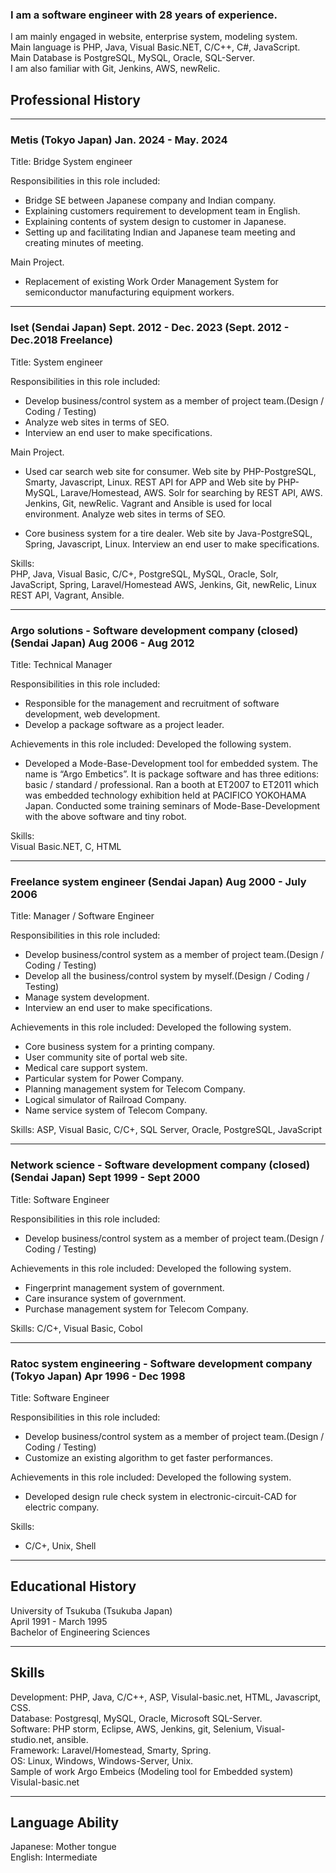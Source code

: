 ### I am a software engineer with 28 years of experience.
I am mainly engaged in website, enterprise system, modeling system.<br>
Main language is PHP, Java, Visual Basic.NET, C/C++, C#, JavaScript.<br>
Main Database is PostgreSQL, MySQL, Oracle, SQL-Server.<br>
I am also familiar with Git, Jenkins, AWS, newRelic.<br>

## Professional History

-----
### Metis (Tokyo Japan) Jan. 2024 - May. 2024
Title: Bridge System engineer

Responsibilities in this role included:
 - Bridge SE between Japanese company and Indian company.
 - Explaining customers requirement to development team in English.
 - Explaining contents of system design to customer in Japanese.
 - Setting up and facilitating Indian and Japanese team meeting and creating minutes of meeting.

Main Project.
 - Replacement of existing Work Order Management System for semiconductor manufacturing equipment workers.

-----
### Iset (Sendai Japan) Sept. 2012 - Dec. 2023  (Sept. 2012 - Dec.2018 Freelance)
Title: System engineer

Responsibilities in this role included:
 - Develop business/control system as a member of project team.(Design / Coding / Testing)
 - Analyze web sites in terms of SEO.
 - Interview an end user to make specifications.

Main Project.
 - Used car search web site for consumer.
Web site by PHP-PostgreSQL, Smarty, Javascript, Linux.
REST API for APP and Web site by PHP-MySQL, Larave/Homestead, AWS.
Solr for searching by REST API, AWS.
Jenkins, Git, newRelic.
Vagrant and Ansible is used for local environment.
Analyze web sites in terms of SEO.

 - Core business system for a tire dealer.
Web site by Java-PostgreSQL, Spring, Javascript, Linux.
Interview an end user to make specifications.

Skills:<br>
PHP, Java, Visual Basic, C/C+, PostgreSQL, MySQL, Oracle, Solr, JavaScript, Spring, Laravel/Homestead
AWS, Jenkins, Git, newRelic, Linux REST API, Vagrant, Ansible.

-----
### Argo solutions - Software development company (closed) (Sendai Japan) Aug 2006 - Aug 2012 
Title: Technical Manager

Responsibilities in this role included:
 - Responsible for the management and recruitment of software development, web development.
 - Develop a package software as a project leader.

Achievements in this role included:
Developed the following system.
 - Developed a Mode-Base-Development tool for embedded system.
The name is “Argo Embetics”.
 It is package software and has three editions: basic / standard / professional.
 Ran a booth at ET2007 to ET2011 which was embedded technology exhibition held at PACIFICO YOKOHAMA Japan.
 Conducted some training seminars of Mode-Base-Development with the above software and tiny robot.

Skills:<br>
Visual Basic.NET, C, HTML

-----
### Freelance system engineer (Sendai Japan) Aug 2000 - July 2006
Title: Manager / Software Engineer<br>

Responsibilities in this role included:
 - Develop business/control system as a member of project team.(Design / Coding / Testing) 
 - Develop all the business/control system by myself.(Design / Coding / Testing)
 - Manage system development.
 - Interview an end user to make specifications.

Achievements in this role included:
Developed the following system.
 - Core business system for a printing company.
 - User community site of portal web site.
 - Medical care support system.
 - Particular system for Power Company.
 - Planning management system for Telecom Company.
 - Logical simulator of Railroad Company.
 - Name service system of Telecom Company.

Skills:
ASP, Visual Basic, C/C+, SQL Server, Oracle, PostgreSQL, JavaScript


-----
### Network science - Software development company (closed) (Sendai Japan) Sept 1999 - Sept 2000    
Title: Software Engineer <br>                    

Responsibilities in this role included:
 - Develop business/control system as a member of project team.(Design / Coding / Testing) 

Achievements in this role included:
Developed the following system.
 - Fingerprint management system of government.
 - Care insurance system of government.
 - Purchase management system for Telecom Company.

Skills:
C/C+, Visual Basic, Cobol

-----
### Ratoc system engineering - Software development company (Tokyo Japan) Apr 1996 - Dec 1998 
Title: Software Engineer<br>

Responsibilities in this role included:
 - Develop business/control system as a member of project team.(Design / Coding / Testing) 
 - Customize an existing algorithm to get faster performances.

Achievements in this role included:
Developed the following system.
 - Developed design rule check system in electronic-circuit-CAD for electric company.

Skills:
 - C/C+, Unix, Shell

-----
## Educational History
University of Tsukuba (Tsukuba Japan)<br>
April 1991 - March 1995     <br>
Bachelor of Engineering Sciences<br>
        
-----
## Skills
Development:    PHP, Java, C/C++,  ASP, Visulal-basic.net, HTML, Javascript, CSS.<br>
Database:       Postgresql, MySQL, Oracle, Microsoft SQL-Server.<br>
Software:       PHP storm, Eclipse, AWS, Jenkins, git, Selenium, Visual-studio.net, ansible.<br>
Framework:      Laravel/Homestead, Smarty, Spring.<br>
OS:             Linux, Windows, Windows-Server, Unix.<br>
Sample of work  Argo Embeics (Modeling tool for Embedded system) Visulal-basic.net<br>

-----
## Language Ability
Japanese:   Mother tongue<br>
English:    Intermediate <br>
